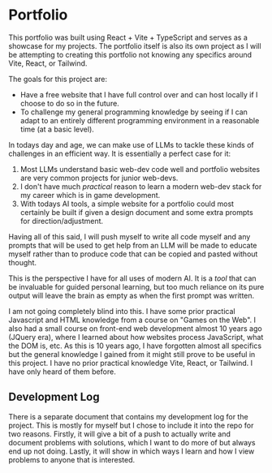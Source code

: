 # Portfolio

This portfolio was built using React + Vite + TypeScript and serves as a showcase for my projects. The portfolio itself is also its own project as I will be attempting to creating this portfolio not knowing any specifics around Vite, React, or Tailwind.

The goals for this project are:

* Have a free website that I have full control over and can host locally if I choose to do so in the future. 
* To challenge my general programming knowledge by seeing if I can adapt to an entirely different programming environment in a reasonable time (at a basic level). 

In todays day and age, we can make use of LLMs to tackle these kinds of challenges in an efficient way. It is essentially a perfect case for it:

1. Most LLMs understand basic web-dev code well and portfolio websites are very common projects for junior web-devs. 
2. I don't have much *practical* reason to learn a modern web-dev stack for my career which is in game development.
3. With todays AI tools, a simple website for a portfolio could most certainly be built if given a design document and some extra prompts for direction/adjustment.

Having all of this said, I will push myself to write all code myself and any prompts that will be used to get help from an LLM will be made to educate myself rather than to produce code that can be copied and pasted without thought. 

This is the perspective I have for all uses of modern AI. It is a *tool* that can be invaluable for guided personal learning, but too much reliance on its pure output will leave the brain as empty as when the first prompt was written.

I am not going completely blind into this. I have some prior practical Javascript and HTML knowledge from a course on "Games on the Web". I also had a small course on front-end web development almost 10 years ago (JQuery era), where I learned about how websites process JavaScript, what the DOM is, etc. As this is 10 years ago, I have forgotten almost all specifics but the general knowledge I gained from it might still prove to be useful in this project. I have no prior practical knowledge Vite, React, or Tailwind. I have only heard of them before.

## Development Log

There is a separate document that contains my development log for the project. This is mostly for myself but I chose to include it into the repo for two reasons. Firstly, it will give a bit of a push to actually write and document problems with solutions, which I want to do more of but always end up not doing. Lastly, it will show in which ways I learn and how I view problems to anyone that is interested.

